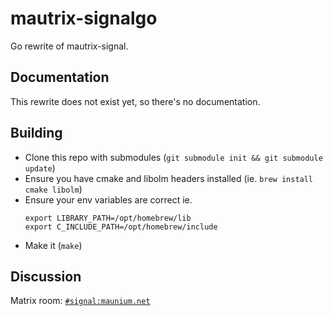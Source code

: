 # mautrix-signalgo
Go rewrite of mautrix-signal.

## Documentation
This rewrite does not exist yet, so there's no documentation.

## Building
- Clone this repo with submodules
  (`git submodule init && git submodule update`)
- Ensure you have cmake and libolm headers installed
  (ie. `brew install cmake libolm`)
- Ensure your env variables are correct
	ie.
	```
	export LIBRARY_PATH=/opt/homebrew/lib
	export C_INCLUDE_PATH=/opt/homebrew/include
	```
- Make it (`make`)

## Discussion
Matrix room: [`#signal:maunium.net`](https://matrix.to/#/#signal:maunium.net)
